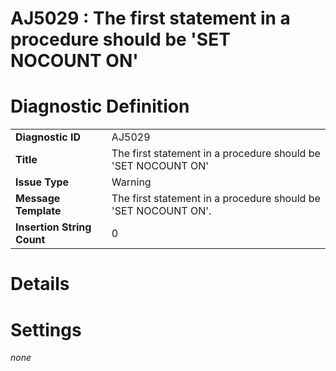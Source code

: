 # AJ5029 : The first statement in a procedure should be 'SET NOCOUNT ON'

# Diagnostic Definition

<table>
  <tr>
    <td class="header"><b>Diagnostic ID</b></td>
    <td>AJ5029</td>
  </tr>
  <tr>
    <td class="header"><b>Title</b></td>
    <td>The first statement in a procedure should be 'SET NOCOUNT ON'</td>
  </tr>
  <tr>
    <td class="header"><b>Issue Type</b></td>
    <td>Warning</td>
  </tr>
  <tr>
    <td class="header"><b>Message Template</b></td>
    <td>The first statement in a procedure should be 'SET NOCOUNT ON'.</td>
  </tr>
  <tr>
    <td class="header"><b>Insertion String Count</b></td>
    <td>0</td>
  </tr>
</table>

# Details



# Settings

*none*

